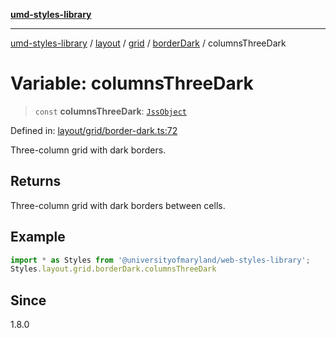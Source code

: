[**umd-styles-library**](../../../../../../README.md)

***

[umd-styles-library](../../../../../../modules.md) / [layout](../../../../../README.md) / [grid](../../../README.md) / [borderDark](../README.md) / columnsThreeDark

# Variable: columnsThreeDark

> `const` **columnsThreeDark**: [`JssObject`](../../../../../../utilities/namespaces/transform/type-aliases/JssObject.md)

Defined in: [layout/grid/border-dark.ts:72](https://github.com/UMD-Digital/design-system/blob/ed6189804bf5f4c4fcbe5325b54aac33ac48d614/packages/styles/source/layout/grid/border-dark.ts#L72)

Three-column grid with dark borders.

## Returns

Three-column grid with dark borders between cells.

## Example

```typescript
import * as Styles from '@universityofmaryland/web-styles-library';
Styles.layout.grid.borderDark.columnsThreeDark
```

## Since

1.8.0
